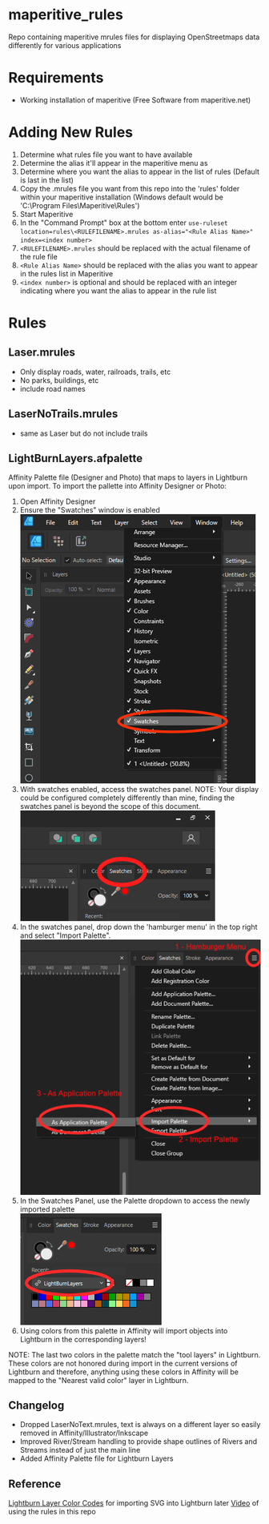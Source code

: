 # maperitive_rules
Repo containing maperitive mrules files for displaying OpenStreetmaps data differently for various applications

# Requirements
* Working installation of maperitive (Free Software from maperitive.net)

# Adding New Rules
1. Determine what rules file you want to have available
1. Determine the alias it'll appear in the maperitive menu as
1. Determine where you want the alias to appear in the list of rules (Default is last in the list)
1. Copy the .mrules file you want from this repo into the 'rules' folder within your maperitive installation (Windows default would be 'C:\Program Files\Maperitive\Rules')
1. Start Maperitive
1. In the "Command Prompt" box at the bottom enter `use-ruleset location=rules\<RULEFILENAME>.mrules as-alias="<Rule Alias Name>" index=<index number>`
  1. `<RULEFILENAME>.mrules` should be replaced with the actual filename of the rule file
  1. `<Rule Alias Name>` should be replaced with the alias you want to appear in the rules list in Maperitive
  1. `<index number>` is optional and should be replaced with an integer indicating where you want the alias to appear in the rule list

# Rules
## Laser.mrules
* Only display roads, water, railroads, trails, etc
* No parks, buildings, etc
* include road names

## LaserNoTrails.mrules
* same as Laser but do not include trails

## LightBurnLayers.afpalette
Affinity Palette file (Designer and Photo) that maps to layers in Lightburn upon import.  To import the pallette into Affinity Designer or Photo:
1. Open Affinity Designer
1. Ensure the "Swatches" window is enabled<br>
    ![Enable Affinity Swatches](/media/affinity_swatches.png?raw=true "Enable Swatches window in Affinity Designer")
1. With swatches enabled, access the swatches panel.  NOTE: Your display could be configured completely differently than mine, finding the swatches panel is beyond the scope of this document.<br>
    ![Access Swatches](/media/affinity_find_swatches.png?raw=true "Access Swatches panel")
1. In the swatches panel, drop down the 'hamburger menu' in the top right and select "Import Palette".<br>
    ![Import Palette](/media/affinity_import_palette.png?raw=true "Import Palette in Affinity Designer")
1. In the Swatches Panel, use the Palette dropdown to access the newly imported palette<br>
    ![New Palette](/media/affinity_new_palette.png?raw=true "New Palette in Affinity Designer")
1. Using colors from this palette in Affinity will import objects into Lightburn in the corresponding layers!

NOTE: The last two colors in the palette match the "tool layers" in Lightburn.  These colors are not honored during import in the current versions of Lightburn and therefore, anything using these colors in Affinity will be mapped to the "Nearest valid color" layer in Lightburn.

## Changelog
* Dropped LaserNoText.mrules, text is always on a different layer so easily removed in Affinity/Illustrator/Inkscape
* Improved River/Stream handling to provide shape outlines of Rivers and Streams instead of just the main line
* Added Affinity Palette file for Lightburn Layers

## Reference
[Lightburn Layer Color Codes](LightBurn_Layer_colors.md) for importing SVG into Lightburn later
[Video](https://youtu.be/5GSa7g4568M) of using the rules in this repo
